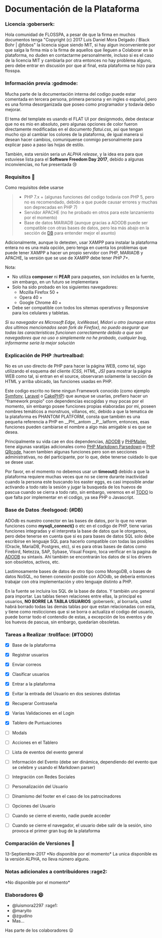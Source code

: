 # Documentación de la Plataforma

### Licencia :goberserk:
Hola comunidad de FLOSSPA, a pesar de que la firma en muchos documentos tenga "Copyright (c) 2017 Luis Daniel Mora Delgado / Black Bohr | @fobos" la licencia sigue siendo MIT, si hay algun inconveniente por que salga la firma mía o la firma de aquellos que lleguen a Colaborar en la plataforma, no duden en contactarme personalmente, incluso si es el caso de la licencia MIT y cambiarla por otra entonces no hay problema alguno, pero debe entrar en discusión por que al final, esta plataforma se hizo para flosspa.

### Información previa :godmode:
Mucha parte de la documentación interna del codigo puede estar comentada en tercera persona, primera persona y en ingles o español, pero es una forma desorganizada que poseo como programador y todavía debo mejorar.

El tema del template es usando el FLAT UI por designmodo, debe destacar que no es mio en absoluto, pero algunas opciones de color fueron directamente modificadas en el documento _flatui.css_, así que tengan mucho ojo al cambiar los colores de la plataforma, de igual manera si desean hacer cambios, comuniquense conmigo personalmente para explicar paso a paso las hojas de estilo.

También, esta versión seria un _ALPHA release_, y la idea era para que estuviese lista para el __Software Freedom Day 2017__, debido a algunas inconviencias, no fue presentada :cry:

### Requisitos :wolf:
Como requisitos debe usarse

> * PHP 7.x + (algunas funciones del codigo todavia con PHP 5, pero no es recomendado, debido a que puede causar errores y muchas son deprecadas en PHP 7)
> * Servidor APACHE (no he probado en otros para este lanzamiento por el momento)
> * Base de datos MARIADB (aunque gracias a ADODB puede ser compatible con otras bases de datos, pero lea más abajo en la sección de [DB](#DB) para entender mejor el asunto)

Adicionalmente, aunque lo detesten, usar XAMPP para instalar la plataforma entera no es una mala opción, pero tenga en cuenta los problemas que puede tener XAMPP a hacer un propio servidor con PHP, MARIADB y APACHE, la versión que se use de XAMPP debe tener _PHP 7+_.

Nota:
* No utiliza __composer__ ni __PEAR__ para paquetes, son incluidos en la fuente, sin embargo, en un futuro se implementara
* Solo ha sido probado en los siguientes navegadores:
	* Mozilla Firefox 50 +
	* Opera 40 +
	* Google Chrome 40 +
* Debe ser compatible con todos los sitemas operativos y Responsive para los celulares y tabletas.

_Si su navegador es Microsoft Edge, IceWeasel, Midori u otro (aunque estos dos ultimos mencionados sean fork de Firefox), no puedo asegurar que todas las caracteristicas funcionen correctamente debido a que son navegadores que no uso o simplemente no he probado, cualquier bug, informarme seria la mejor solución_

### Explicación de PHP :hurtrealbad:
No es un uso directo de PHP para hacer la página WEB, como tal, sigo utilizando el esquema del cliente _(CSS, HTML, JS)_ para mostrar la página WEB como tal, si entran en el source, observaran solamente la sección de HTML y arriba ubicado, las funciones usadas en PHP.

Este codigo escrito no tiene ningun Framework conocido (como ejemplo [Symfony](https://symfony.com/), [Laravel](https://laravel.com/) o [CakePHP](https://cakephp.org/)) que aunque se usarlas, prefiero hacer un "framework propio" con dependencias escogidas y muy pocas por el momento, sin embargo posee funciones propias elaboradas por mi, poseen nombres temáticos a monstruos, villanos, etc, debido a que la tematica de la plataforma es PHANTOM PLATFORM, consta que también es una pequeña referencia a PHP en __PH__antom __P__latform, entonces, esas funciones pueden cambiarse el nombre a algo más amigable si es que se desea.

Principalmente su vida cae en dos dependencias, [ADODB](http://adodb.org/dokuwiki/doku.php) y [PHPMailer](https://github.com/PHPMailer/PHPMailer), tiene algunas varatijas adicionales como [PHP Markdown Parsedown](http://parsedown.org/) o [PHP QRcode](https://github.com/codemasher/php-qrcode), hacen tambien algunas funciones pero son en secciones administrativas, no del participante, por lo que, debe tenerse cuidado lo que se desee usar.

Por favor, en el momento no debemos usar un __timeout()__ debido a que la plataforma requiere muchas veces que no se cierre durante inactividad cuando la persona este buscando los easter eggs, es casi imposible andar activando a todo rato la sesión y jugar la busqueda de los huevos de pascua cuando se cierra a todo rato, sin embargo, veremos en el [TODO](#TODO) lo que falta por implementar en el codigo, ya sea PHP o Javascript.

### Base de Datos :feelsgood: (#DB)
ADOdb es nuestro conector en las bases de datos, por lo que no veran funciones como __mysqli_connect()__ o etc en el codigo de PHP, tiene varias funciones integradas y el interpreta la base de datos que le otorgamos, pero debe tenerse en cuenta que si es para bases de datos SQL solo debe escribirse en lenguaje SQL para hacerlo compatible con todas las posibles (Oracle, MariaDB, Postgres, etc), si es para otras bases de datos como Firebird, Netezza, SAP, Sybase, Visual Foxpro, toca verificar en la pagina de [ADODB](http://adodb.org/dokuwiki/doku.php) su sintaxis. Ahí también se encontrarán los datos de si los drivers son obsoletos, activos, etc.

Lastimosamente bases de datos de otro tipo como MongoDB, o bases de datos NoSQL, no tienen conexión posible con ADOdb, se debería entonces trabajar con otra implementación y otro lenguaje distinto a PHP.

En la fuente se incluira los SQL de la base de datos. Y también uno general para importar. Las tablas tienen relaciones entre ellas, la principal es usuarios, **NO BORRE LA TABLA USUARIOS** :goberserk:, al borrarla, usted habrá borrado todas las demás tablas por que estan relacionadas con esta, y tiene como resticciones que si se borra o actualiza el codigo del usuario, puede borrar todo el contendio de estas, a excepción de los eventos y de los huevos de pascua, sin embargo, quedarían obsoletas.

### Tareas a Realizar :trollface: (#TODO)
- [x] Base de la plataforma
- [x] Registrar usuarios
- [x] Enviar correos
- [x] Clasificar usuarios
- [x] Entrar a la plataforma
- [x] Evitar la entrada del Usuario en dos sesiones distintas
- [x] Recuperar Contraseña
- [x] Varias Validaciones en el Login
- [x] Tablero de Puntuaciones
- [ ] Modals
- [ ] Acciones en el Tablero
- [ ] Lista de eventos del evento general
- [ ] Información del Evento (debe ser dinámica, dependiendo del evento que se celebre y usando el Markdown parser)
- [ ] Integración con Redes Sociales
- [ ] Personalización del Usuario
- [ ] Dinamismo del footer en el caso de los patrocinadores
- [ ] Opciones del Usuario
- [ ] Cuando se cierre el evento, nadie puede acceder
- [ ] Cuando se cierre el navegador, el usuario debe salir de la sesión, sino provoca el primer gran bug de la plataforma


### Comparación de Versiones :japanese_ogre:
13-Septiembre-2017
\*No disponible por el momento\*
La unica disponible es la versión ALPHA, no lleva número alguno.

### Notas adicionales a contribuidores :rage2:
\*No disponible por el momento\*

### Elaboradores :smile:
* @luismora2297 :rage1:
* @maryito
* @zgudino
* Mas...

Has parte de los colaboradores :stuck_out_tongue:
